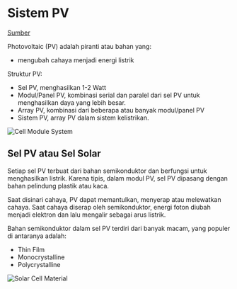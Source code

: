 # Sistem PV

[Sumber](https://www.energy.gov/eere/solar/articles/solar-photovoltaic-technology-basics)

Photovoltaic (PV) adalah piranti atau bahan yang:
- mengubah cahaya menjadi energi listrik

Struktur PV:
- Sel PV, menghasilkan 1-2 Watt
- Modul/Panel PV, kombinasi serial dan paralel dari sel PV untuk menghasilkan daya yang lebih besar. 
- Array PV, kombinasi dari beberapa atau banyak modul/panel PV
- Sistem PV, array PV dalam sistem kelistrikan. 

![Cell Module System](https://www.energy.gov/sites/prod/files/styles/borealis_photo_gallery_large_respondxl/public/2019/12/f69/Cell-Module-System-fin.png)

## Sel PV atau Sel Solar
Setiap sel PV terbuat dari bahan semikonduktor dan berfungsi untuk menghasilkan listrik. Karena tipis, dalam modul PV, sel PV dipasang dengan bahan pelindung plastik atau kaca.

Saat disinari cahaya, PV dapat memantulkan, menyerap atau melewatkan cahaya. Saat cahaya diserap oleh semikonduktor, energi foton diubah menjadi elektron dan lalu mengalir sebagai arus listrik.

Bahan semikonduktor dalam sel PV terdiri dari banyak macam, yang populer di antaranya adalah:
- Thin Film
- Monocrystalline
- Polycrystalline

![Solar Cell Material](https://www.energy.gov/sites/prod/files/styles/borealis_photo_gallery_large_respondxl/public/2019/12/f69/Solar-Cell-Materials-fin.png)
